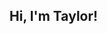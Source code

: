 ## Hi, I'm Taylor!

<!--
**drtclem/drtclem** is a ✨ _special_ ✨ repository because its `README.md` (this file) appears on your GitHub profile.

Here are some ideas to get you started:

Focused on building meaningful, data-driven solutions in education, healthcare, and biotech. Skilled in Python, ML modeling (Scikit-learn, TensorFlow, MobileNetV2), and data storytelling through visualization. I thrive on solving complex problems that matter—whether it’s aligning education with real-world needs or leveraging machine learning for health impact.

🔭 I’m currently working on:
	•	Image classification using MobileNetV2
	•	Predictive modeling for education & healthcare data

📫 Reach me at: your.email@example.com

📄 About me:
I believe the best insights come from asking the right questions. With a background rooted in research and a drive to make data science more accessible and practical, I work on projects that blend technical rigor with real-world relevance. From investigating the calculus pipeline in education to training neural networks for medical image classification, I approach data like a puzzle—with curiosity, care, and a bias toward action.

Let’s connect and build something impactful.
GitHub: [your-username]

Languages & Tools:
Python Pandas Scikit-learn TensorFlow Keras SQL Seaborn Matplotlib Git MobileNetV2
-->
